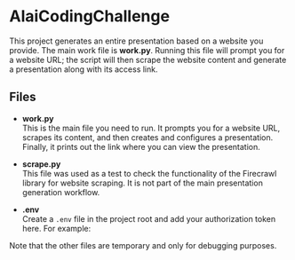 # AlaiCodingChallenge

This project generates an entire presentation based on a website you provide. The main work file is **work.py**. Running this file will prompt you for a website URL; the script will then scrape the website content and generate a presentation along with its access link.

## Files

- **work.py**  
  This is the main file you need to run. It prompts you for a website URL, scrapes its content, and then creates and configures a presentation. Finally, it prints out the link where you can view the presentation.

- **scrape.py**  
  This file was used as a test to check the functionality of the Firecrawl library for website scraping. It is not part of the main presentation generation workflow.

- **.env**  
  Create a `.env` file in the project root and add your authorization token here. For example:


Note that the other files are temporary and only for debugging purposes.
